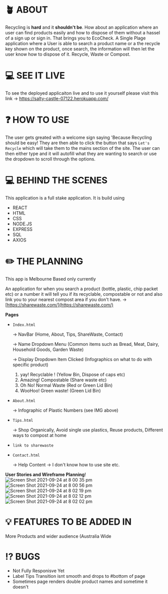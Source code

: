  
# 🪴 ABOUT 
Recycling is **hard** and it **shouldn't be**. How about an application where an user can find products easily and how to dispose of them without a hassel of a sign up or sign in. That brings you to EcoCheck. A Single Plage application where a User is able to search a product name or a the recycle key shown on the product, once search, the information will then let the user know how to dispose of it. Recycle, Waste or Compost. 


# 💻  SEE IT LIVE

To see the deployed applicaiton live and to use it yourself please visit this link → 
https://salty-castle-07122.herokuapp.com/


# ❓ HOW TO USE

The user gets greated with a welcome sign saying 'Because Recycling should be easy! They are then able to click the button that says `Let's Recycle`  which will take them to the mains section of the site. The user can then either type and it will autofill what they are wanting to search or use the dropdown to scroll through the options.

 
# 💻 BEHIND THE SCENES

This application is a full stake application. It is build using 

- REACT
- HTML
- CSS
- NODE.JS
- EXPRESS
- SQL
- AXIOS

  
# ✏️ THE PLANNING

This app is Melbourne Based only currently 

An application for when you search a product (bottle, plastic, chip packet etc) or a number it will tell you if its recyclable, compostable or not and also link you to your nearest compost area if you don't have. → [https://sharewaste.com/](https://sharewaste.com/)

**Pages** 

- `Index.html`

    → NavBar (Home, About, Tips, ShareWaste, Contact)

    → Name Dropdown Menu (Common items such as Bread, Meat, Dairy, Household Goods, Garden Waste) 

    → Display Dropdown Item Clicked (Infographics on what to do with specific product) 

    1. yay! Recyclable ! (Yellow Bin, Dispose of caps etc) 
    2. Amazing! Compostable (Share waste etc)
    3. Oh No! Normal Waste (Red or Green Lid Bin) 
    4.  WooHoo! Green waste! (Green Lid Bin)
- `About.html`

    → Infographic of Plastic Numbers (see IMG above)

- `Tips.html`

    → Shop Organically, Avoid single use plastics, Reuse products, Different ways to compost at home 

- `link to sharewaste`
- `Contact.html`

    → Help Content → I don't know how to use site etc. 

**User Stories and Wireframe Planning**!
![Screen Shot 2021-09-24 at 8 00 35 pm](https://user-images.githubusercontent.com/81345558/134656909-d900ba3f-7612-4b98-8aac-bd2a5d45a960.png)
![Screen Shot 2021-09-24 at 8 00 56 pm](https://user-images.githubusercontent.com/81345558/134656898-688b638d-fb56-466a-8cd1-128455af922f.png)
![Screen Shot 2021-09-24 at 8 02 19 pm](https://user-images.githubusercontent.com/81345558/134657013-cee99277-cd01-4f0e-ae62-814a6d4943b3.png)
![Screen Shot 2021-09-24 at 8 02 12 pm](https://user-images.githubusercontent.com/81345558/134657022-c4144fc7-492b-4d7f-b43c-374d2892f75a.png)
![Screen Shot 2021-09-24 at 8 02 02 pm](https://user-images.githubusercontent.com/81345558/134657030-90582c8e-47f7-4d5b-99da-ec16856b08c4.png)


# 💡 FEATURES TO BE ADDED IN

More Products and wider audience (Australia Wide


# ⁉️ BUGS

- Not Fully Responisve Yet
- Label Tips Transition isnt smooth and drops to #bottom of page
- Sometimes page renders double product names and sometime it doesn't
